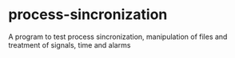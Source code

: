 # process-sincronization
A program to test process sincronization, manipulation of files and treatment of signals, time and alarms

